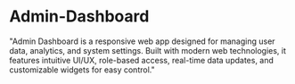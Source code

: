 # Admin-Dashboard
"Admin Dashboard is a responsive web app designed for managing user data, analytics, and system settings. Built with modern web technologies, it features intuitive UI/UX, role-based access, real-time data updates, and customizable widgets for easy control."
